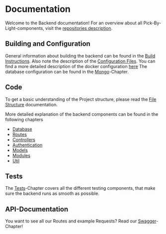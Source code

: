 # Documentation

Welcome to the Backend documentation!
For an overview about all Pick-By-Light-components, visit the [repositories description](https://github.com/PBL-Pick-By-Light/Pick_By_Light).

## Building and Configuration
General information about building the backend can be found in the [Build Instructions](Build_Instructions.md).
Also note the description of the [Configuration Files](Configuration-Files.md).
You can find a more detailed description of the docker configuration [here](Docker.md)
The database configuration can be found in the [Mongo](Mongo.md)-Chapter.

## Code
To get a basic understanding of the Project structure, please read the [File Structure](File_Structure.md) documentation.

More detailed explanation of the backend components can be found in the following chapters
* [Database](Database.md)
* [Routes](Routes.md)
* [Controllers](Controllers.md)
* [Authentication](Authentication.md)
* [Models](Models.md)
* [Modules](Modules.md)
* [Util](Util.md)


## Tests
The [Tests](Tests.md)-Chapter covers all the different testing components, that make sure the backend runs as smooth as possible.

## API-Documentation
You want to see all our Routes and example Requests? Read our [Swagger](Swagger.md)-Chapter!
